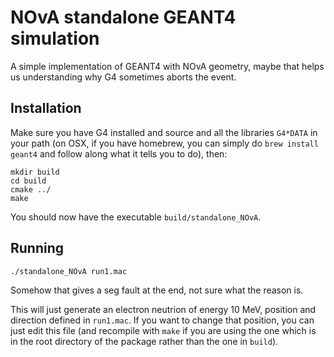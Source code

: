 # NOvA standalone GEANT4 simulation

A simple implementation of GEANT4 with NOvA geometry, maybe that helps us understanding why G4 sometimes aborts the event.

## Installation
Make sure you have G4 installed and source and all the libraries `G4*DATA` in your path (on OSX, if you have homebrew, you can simply do `brew install geant4` and follow along what it tells you to do), then:
```
mkdir build
cd build
cmake ../
make
```
You should now have the executable `build/standalone_NOvA`.

## Running
```
./standalone_NOvA run1.mac
```
Somehow that gives a seg fault at the end, not sure what the reason is.

This will just generate an electron neutrion of energy 10 MeV, position and direction defined in `run1.mac`.
If you want to change that position, you can just edit this file (and recompile with `make` if you are using the one which is in the root directory of the package rather than the one in `build`).
